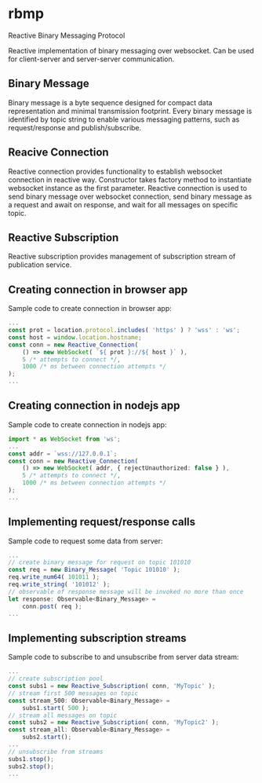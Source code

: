 # rbmp
Reactive Binary Messaging Protocol

Reactive implementation of binary messaging over websocket.
Can be used for client-server and server-server communication.


## Binary Message
Binary message is a byte sequence designed for compact data representation and minimal transmission footprint.
Every binary message is identified by topic string to enable various messaging patterns, such as request/response and publish/subscribe.


## Reacive Connection
Reactive connection provides functionality to establish websocket connection in reactive way.
Constructor takes factory method to instantiate websocket instance as the first parameter.
Reactive connection is used to send binary message over websocket connection,
 send binary message as a request and await on response,
 and wait for all messages on specific topic.


## Reactive Subscription
Reactive subscription provides management of subscription stream of publication service.


## Creating connection in browser app
Sample code to create connection in browser app:

```ts
...
const prot = location.protocol.includes( 'https' ) ? 'wss' : 'ws';
const host = window.location.hostname;
const conn = new Reactive_Connection(
	() => new WebSocket( `${ prot }://${ host }` ),
	5 /* attempts to connect */,
	1000 /* ms between connection attempts */
);
...
```


## Creating connection in nodejs app
Sample code to create connection in nodejs app:

```ts
import * as WebSocket from 'ws';
...
const addr = `wss://127.0.0.1`;
const conn = new Reactive_Connection(
	() => new WebSocket( addr, { rejectUnauthorized: false } ),
	5 /* attempts to connect */,
	1000 /* ms between connection attempts */
);
...
```


## Implementing request/response calls
Sample code to request some data from server:

```ts
...
// create binary message for request on topic 101010
const req = new Binary_Message( 'Topic 101010' );
req.write_num64( 101011 );
req.write_string( '101012' );
// observable of response message will be invoked no more than once
let response: Observable<Binary_Message> =
	conn.post( req );
...
```


## Implementing subscription streams
Sample code to subscribe to and unsubscribe from server data stream:

```ts
...
// create subscription pool
const subs1 = new Reactive_Subscription( conn, 'MyTopic' );
// stream first 500 messages on topic
const stream_500: Observable<Binary_Message> =
	subs1.start( 500 );
// stream all messages on topic
const subs2 = new Reactive_Subscription( conn, 'MyTopic2' );
const stream_all: Observable<Binary_Message> =
	subs2.start();
...
// unsubscribe from streams
subs1.stop();
subs2.stop();
...
```

